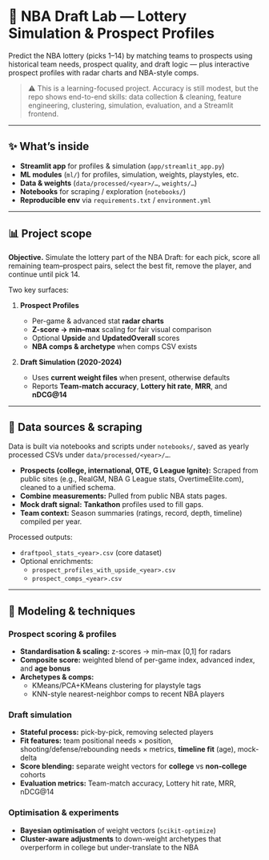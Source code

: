 # 🏀 NBA Draft Lab — Lottery Simulation & Prospect Profiles

Predict the NBA lottery (picks 1–14) by matching teams to prospects using historical team needs, prospect quality, and draft logic — plus interactive prospect profiles with radar charts and NBA-style comps.

> ⚠️ This is a learning-focused project. Accuracy is still modest, but the repo shows end-to-end skills: data collection & cleaning, feature engineering, clustering, simulation, evaluation, and a Streamlit frontend.

---

## ✨ What’s inside

- **Streamlit app** for profiles & simulation (`app/streamlit_app.py`)
- **ML modules** (`ml/`) for profiles, simulation, weights, playstyles, etc.
- **Data & weights** (`data/processed/<year>/…`, `weights/…`)
- **Notebooks** for scraping / exploration (`notebooks/`)
- **Reproducible env** via `requirements.txt` / `environment.yml`

---

## 📊 Project scope

**Objective.** Simulate the lottery part of the NBA Draft: for each pick, score all remaining team–prospect pairs, select the best fit, remove the player, and continue until pick 14.

Two key surfaces:

1. **Prospect Profiles**
   - Per-game & advanced stat **radar charts**
   - **Z-score → min–max** scaling for fair visual comparison
   - Optional **Upside** and **UpdatedOverall** scores
   - **NBA comps & archetype** when comps CSV exists

2. **Draft Simulation (2020-2024)**
   - Uses **current weight files** when present, otherwise defaults
   - Reports **Team-match accuracy**, **Lottery hit rate**, **MRR**, and **nDCG@14**

---

## 🧱 Data sources & scraping

Data is built via notebooks and scripts under `notebooks/`, saved as yearly processed CSVs under `data/processed/<year>/…`.

- **Prospects (college, international, OTE, G League Ignite):**
  Scraped from public sites (e.g., RealGM, NBA G League stats, OvertimeElite.com), cleaned to a unified schema.
- **Combine measurements:**
  Pulled from public NBA stats pages.
- **Mock draft signal:**
  **Tankathon** profiles used to fill gaps.
- **Team context:**
  Season summaries (ratings, record, depth, timeline) compiled per year.

Processed outputs:
- `draftpool_stats_<year>.csv` (core dataset)
- Optional enrichments:
  - `prospect_profiles_with_upside_<year>.csv`
  - `prospect_comps_<year>.csv`

---

## 🧠 Modeling & techniques

### Prospect scoring & profiles
- **Standardisation & scaling:** z-scores → min–max [0,1] for radars
- **Composite score:** weighted blend of per-game index, advanced index, and **age bonus**
- **Archetypes & comps:**
  - KMeans/PCA+KMeans clustering for playstyle tags
  - KNN-style nearest-neighbor comps to recent NBA players

### Draft simulation
- **Stateful process:** pick-by-pick, removing selected players
- **Fit features:** team positional needs × position, shooting/defense/rebounding needs × metrics, **timeline fit** (age), mock-delta
- **Score blending:** separate weight vectors for **college** vs **non-college** cohorts
- **Evaluation metrics:** Team-match accuracy, Lottery hit rate, MRR, nDCG@14

### Optimisation & experiments
- **Bayesian optimisation** of weight vectors (`scikit-optimize`)
- **Cluster-aware adjustments** to down-weight archetypes that overperform in college but under-translate to the NBA
